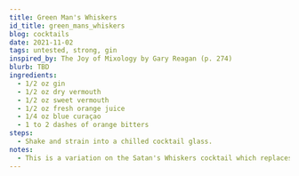 ```yaml
---
title: Green Man's Whiskers
id_title: green_mans_whiskers
blog: cocktails
date: 2021-11-02
tags: untested, strong, gin
inspired_by: The Joy of Mixology by Gary Reagan (p. 274)
blurb: TBD
ingredients:
  - 1/2 oz gin
  - 1/2 oz dry vermouth
  - 1/2 oz sweet vermouth
  - 1/2 oz fresh orange juice
  - 1/4 oz blue curaçao
  - 1 to 2 dashes of orange bitters
steps:
  - Shake and strain into a chilled cocktail glass.
notes:
  - This is a variation on the Satan's Whiskers cocktail which replaces the Grand Marnier / orange curaçao with blue curaçao because that's what I have.
---
```

